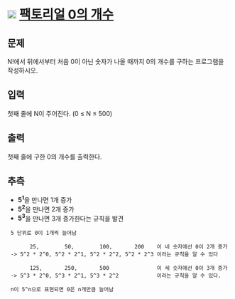 # <img src="https://d2gd6pc034wcta.cloudfront.net/tier/7.svg" class="solvedac-tier" width = 20> [팩토리얼 0의 개수](https://www.acmicpc.net/problem/1676)

## 문제
N!에서 뒤에서부터 처음 0이 아닌 숫자가 나올 때까지 0의 개수를 구하는 프로그램을 작성하시오.

## 입력
첫째 줄에 N이 주어진다. (0 ≤ N ≤ 500)

## 출력
첫째 줄에 구한 0의 개수를 출력한다.

## 추측
 - <b>5<sup>1</sup></b>을 만나면 1개 증가
 - <b>5<sup>2</sup></b>을 만나면 2개 증가
 - <b>5<sup>3</sup></b>을 만나면 3개 증가한다는 규칙을 발견

```
 5 단위로 0이 1개씩 늘어남
 
       25,        50,        100,       200    이 네 숫자에선 0이 2개 증가
 -> 5^2 * 2^0, 5^2 * 2^1, 5^2 * 2^2, 5^2 * 2^3 이라는 규칙을 알 수 있다
 
       125,       250,       500               이 세 숫자에선 0이 3개 증가
 -> 5^3 * 2^0, 5^3 * 2^1, 5^3 * 2^2            이라는 규칙을 알 수 있다.
 
 n이 5^n으로 표현되면 0은 n개만큼 늘어남
```

